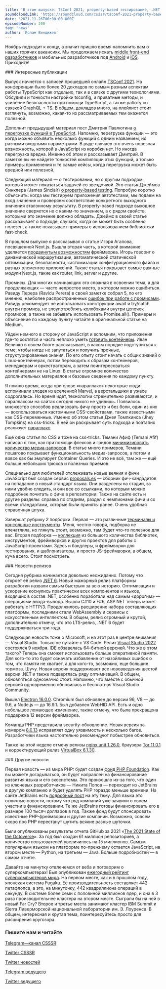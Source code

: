 ```yaml
---
title: 'В этом выпуске: TSConf 2021, property-based тестирование, .NET 6 и Visual Studio 2022, продолжение гайда по Next.js, где следить за новыми фичами ECMAScript, как подступиться к контейнеризации, security-обновление PHP и основание PHP Foundation.'
soundcloudLink: 'https://soundcloud.com/csssr/tsconf-2021-property-based-testing-net-6-visual-studio-2022-konteynerizatsiya-php-foundationp'
date: '2021-11-26T00:00:00.000Z'
episodeNumber: 200
tag: 'news'
author: 'Ислам Виндижев'
---
```


Ноябрь подходит к концу, а значит пришло время напомнить вам о наших горячих вакансиях. Мы продолжаем искать [middle front-end разработчиков](https://csssr.com/ru-ru/jobs/middle-js-developer) и мобильных разработчиков под [Android](https://csssr.com/ru-ru/jobs/android-developer) и [iOS](https://csssr.com/ru-ru/jobs/ios-developer). Приходите!

<ParagraphWithImage imageName="manWithLaptop">
  ### Интересные публикации

Выпуск начнется с записей прошедшей онлайн [TSConf 2021](https://www.youtube.com/playlist?list=PL2z7rCjEG2kubUfEAHu-08-aK3Tyn9Zxe). На конференции было более 20 докладов по самым разным аспектам работы TypeScript как отдельно, так и в связке с другими технологиями. Обсудили и тонкости настройки tsconfig, и приватные методы, и усиление безопасности при помощи TypeScript, а также работу со связкой GraphQL + TS. В общем, докладов много, на плейлист стоит взглянуть, возможно, какая-то из рассматриваемых тем окажется полезной.
</ParagraphWithImage>

Дополнит предыдущий материал пост Дмитрия Павлютина [о перегрузке функций в TypeScript](https://dmitripavlutin.com/typescript-function-overloading/). Напомню, перегрузка функции — это когда можно объявить несколько функций с одним названием, но разными входными параметрами. В ряде случаев это очень полезная возможность, которой в JavaScript из коробки нет. Но иногда перегрузка вредна. Именно об этом и рассказывает Дмитрий. В заметке вы не найдете тонкостей компиляции этих функций, а только примеры применения и те самые кейсы, когда перегрузка может быть вредной или полезной.

Следующий материал — о тестировании, но с другим подходом, который может показаться задачей со звездочкой. Это статья Джеймса Синклера (James Sinclair) [о property-based testing](https://jrsinclair.com/articles/2021/how-to-get-started-with-property-based-testing-in-javascript-with-fast-check/). Попробую коротко объяснить: когда мы тестируем приложения автотестами, мы подаем на вход значение и проверяем соответствие конкретного выходного значения эталонному результату. В property-based подходе выходное значение сверяется не с каким-то значением, а с рядом свойств, которыми это значение должно обладать. Джеймс в своей статье рассказывает о подходе, случаях, когда он может быть особенно полезен, а также показывает примеры с использованием библиотеки fast-check.

В прошлом выпуске я рассказывал о статье Игоря Агапова, посвященной Next.js. Вышла вторая часть, в которой внимание уделяется [продвинутым возможностям](https://habr.com/ru/company/timeweb/blog/590157/) фреймворка. Игорь говорит о динамической маршрутизации, автоматической статической оптимизации, безопасности, кастомизации конфигурационного файла и разных элементов приложений. Также статья покрывает самые важные модули Next.js, такие как router, link, server и другие.

Промисы. Для многих начинающих это сложная в освоении тема, а для продолжающих — часто непростое место, в котором можно ошибиться. Равиду Перера (Ravidu Perera) в своей заметке собрал 5, по его мнению, наиболее распространенных [ошибок при работе с промисами](https://blog.bitsrc.io/5-common-mistakes-in-using-promises-bfcc4d62657f). Равиду рекомендует не использовать конструкции await и try/catch внутри промиса, не злоупотреблять коллбэками внутри цепочек промисов, а также не забывать использовать Promise.all(). Примеры и объяснение по каждому пункту читайте в оригинальной статье на Medium.

Уйдем немного в сторону от JavaScript и вспомним, что приложения где-то хостятся и часто неплохо уметь [готовить контейнеры](https://iximiuz.com/en/posts/container-learning-path/). Иван Величко в своем блоге рассказывает, в каком порядке подступиться к теме, чтобы нигде не запутаться и получить прочные, структурированные знания. По его опыту стоит начать с общих знаний о Linux-контейнерах, потом переходить к образам контейнеров, менеджерам и оркестраторам, а затем поинтересоваться контейнерами не на Linux. В статье огромное количество дополнительных материалов и базовые сведения по каждому пункту.

Я помню время, когда при слове «параллакс» некоторые люди вспоминали злодея из вселенной Marvel, а верстальщики в ужасе содрогались. Но время идет, технологии стремительно развиваются, и параллаксом на сайтах сегодня никого не удивишь. Появилось множество способов реализовать фичу просто и без боли, один из них — воспользоваться кастомными CSS-свойствами, также известными как CSS-переменные. Именно об этом статья Джея Томпкинса (Jhey Tompkins) на css-tricks. В ней он раскрывает суть подхода и поэтапно реализует [параллакс](https://css-tricks.com/parallax-powered-by-css-custom-properties/).

Ещё одна статья по CSS и тоже на css-tricks. Темани Афиф (Temani Afif) написал о том, как при помощи флексов и гридов [минимизировать количество медиа-запросов](https://css-tricks.com/responsive-layouts-fewer-media-queries/). В статье много примеров, Темани пошагово покрывает функциональность медиа-запросов, а потом и вовсе как бы эмулирует Container Queries. И это не всё, там же — ещё больше небольших трюков и полезных приемов.

Специально для любителей отслеживать новые веяния и фичи JavaScript был создан сервис [proposals.es](https://www.proposals.es/) — сборник фич-кандадитов на попадание в новый стандарт языка. Они разделены на стадии, за ними удобно следить, и они все со ссылками, по которым можно подробнее почитать о фиче в репозитории. Также на сайте есть и другие разделы: справка по стадиям, раздел с чемпионами фичи и со всеми стандартами, которые были приняты ранее. Очень удобная справочная штука.

Завершат рубрику 2 подборки. Первая — это различные [терминалы и консольные инструменты](https://www.smashingmagazine.com/2021/11/powerful-terminal-commandline-tools-modern-web-development/). Меня, честно говоря, подборка не впечатлила, но глянуть стоит, возможно, там будет что-то полезное для вас. Вторая подборка — [коллекция](https://reconshell.com/awesome-javascript/) из большого количества библиотек, инструментов, фреймворков и других проектов для работы с JavaScript-проектами. Здесь и бандлеры, и фреймворки для тестирования, и шаблонизаторы, и просто JS-фреймворки, в общем, куча всего. Стоит посмотреть.

<ParagraphWithImage imageName="laptopNews" >
  ### Новости релизов

Сегодня рубрика начинается довольно неожиданно. Потому что откроет её релиз [.NET 6](https://devblogs.microsoft.com/dotnet/announcing-net-6/). Новый мажорный релиз платформы разработки назвали самым быстрым за всю историю. Оптимизации и ускорение коснулись практически всех компонентов и языков, входящих в состав .NET, особенно поработали над самым «дорогим» — операциями ввода-вывода. Вышли C#10 и F#6, ASP.NET теперь может работать с HTTP/3. Продолжилось расширение набора составляющих платформы, последними стали WebAssembly и сервисы с искусственным интеллектом. В общем, релиз огромный и крутой, дополнительно отмечу, что это LTS-релиз, .NET 6 будет поддерживаться три года.
</ParagraphWithImage>

Следующая новость тоже о Microsoft, и на этот раз в центре внимания — Visual Studio. Только не путайте с VS Code. Релиз [Visual Studio 2022](https://visualstudio.microsoft.com/launch/) состоялся 9 ноября. IDE обзавелась 64-битной версией. Что же в этом такого? Теперь она сможет использовать больше оперативной памяти. Для кого-то это будет означать избавление от назойливых ошибок о том, что памяти не хватает, а для кого-то, возможно, еще большие тормоза. Шучу. Новая версия поддерживает все нововведения шестой версии .NET и также подверглась ряду оптимизаций. В общем, обновляться однозначно стоит. Напомню, что вместе с обычной версией одновременно обновилась и бесплатная Visual Studio Community.

Вышел [Electron 16.0.0](https://www.electronjs.org/blog/electron-16-0). Chromium был обновлен до версии 96, V8 — до 9.6, а Node.js — до 16.9.1. Был добавлен WebHID API. Есть и одно небольшое ломающее изменение, также отмечу, что была прекращена поддержка 12 версии фреймворка.

Команда PHP представила security-обновление. Новая версия за номером [8.0.13](https://www.php.net/ChangeLog-8.php#8.0.13) исправляет одну уязвимость и несколько багов. Разработчики языка настоятельно рекомендуют побыстрее обновиться.

Также на этой неделе отмечу релизы [nginx unit 1.26.0](https://mailman.nginx.org/pipermail/unit/2021-November/000288.html), браузера [Tor 11.0.1](https://blog.torproject.org/new-release-tor-browser-1101/) и корректирующий релиз [VirtualBox 6.1.30](https://www.mail-archive.com/vbox-announce@virtualbox.org/msg00215.html).

<ParagraphWithImage imageName="laptopNews" >
  ### Другие новости

Первая новость — из мира PHP: будет создан [фонд PHP Foundation](https://www.php.net/archive/2021.php#2021-11-22-1). Как вы можете догадываться, он будет направлен на финансирование развития языка и его экосистемы. Это произошло из-за того, что один из ключевых разработчиков — Никита Попов — переходит из JetBrains в другую компанию и будет уделять PHP гораздо меньше времени. На сайте JetBrains есть [подробный пост](https://blog.jetbrains.com/phpstorm/2021/11/the-php-foundation/) на эту тему. Для языка это отличные новости, потому что ряд компаний уже заявили о своем участии в финансировании. Те же JetBrains готовы финансировать его в размере 100 тысяч долларов в год. Также фонд будут спонсировать известные PHP-фреймворки и другие компании. Возможно, совсем скоро про PHP перестанут шутить всякие разные шуточки.
</ParagraphWithImage>

Были опубликованы результаты отчета GitHub за 2021 «[The 2021 State of the Octoverse](https://github.blog/2021-11-16-the-2021-state-of-the-octoverse/)». За год был создан 61 миллион репозиториев, а количество пользователей увеличилось на 15 миллионов. Самым популярным языком на платформе по-прежнему остается JavaScript, на втором месте — Python, на третьем — Java. Больше подробностей — в самом отчете.

Давайте на минутку отвлечемся от веба и поговорим о суперкомпьютерах! Был опубликован [ежегодный рейтинг суперкомпьютеров мира](https://www.top500.org/news/still-waiting-exascale-japans-fugaku-outperforms-all-competition-once-again/). На первом месте, как и в прошлом году, японская система Fugaku. Ее производительность составляет 442 петафлопса, а это, на минуточку, 442 квадриллиона операций в секунду. В системе более семи с половиной миллионов ядер, и она в 3 раза производительнее кластера на втором месте. Сыграли бы на ней в новый Far Cry? Второе и третье места занимают кластер IBM Summit и Sierra Ливерморской национальной лаборатории им. Э. Лоуренса. В общем, интересная и крутая тема, поинтересуйтесь просто для расширения кругозора.

  ### Пишите нам и читайте
  [Telegram—канал CSSSR](https://t.me/csssr)

  [Twitter CSSSR](https://twitter.com/csssr_dev)

  [Twitter новостей](https://twitter.com/csssr_news)

  [Telegram ведущего](https://t.me/Vindizh)

  [Twitter ведущего](https://twitter.com/Vindizh)
